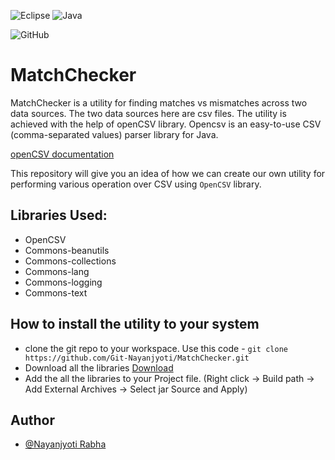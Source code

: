 

![Eclipse](https://img.shields.io/badge/Eclipse-FE7A16.svg?style=for-the-badge&logo=Eclipse&logoColor=white) 
![Java](https://img.shields.io/badge/java-%23ED8B00.svg?style=for-the-badge&logo=java&logoColor=white)


![GitHub](https://img.shields.io/badge/github-%23121011.svg?style=for-the-badge&logo=github&logoColor=white)

# MatchChecker

MatchChecker is a utility for finding matches vs mismatches across two data sources. The two data sources here are csv files. The utility is achieved with the help of openCSV library. Opencsv is an easy-to-use CSV (comma-separated values) parser library for Java. 

[openCSV documentation](http://opencsv.sourceforge.net/)

This repository will give you an idea of how we can create our own utility for performing various operation over CSV using `OpenCSV` library.

## Libraries Used:
* OpenCSV
* Commons-beanutils
* Commons-collections
* Commons-lang
* Commons-logging
* Commons-text

## How to install the utility to your system
* clone the git repo to your workspace. Use this code -
  ` git clone https://github.com/Git-Nayanjyoti/MatchChecker.git `
* Download all the libraries [Download](https://jar-download.com/artifacts/com.opencsv/opencsv/4.1/source-code)
* Add the all the libraries to your Project file. (Right click -> Build path -> Add External Archives -> Select jar Source and Apply)





## Author
- [@Nayanjyoti Rabha](https://www.github.com/Git-Nayanjyoti)

